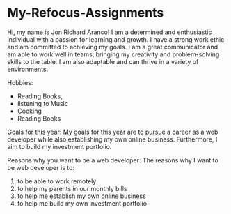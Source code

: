 # My-Refocus-Assignments
Hi, my name is Jon Richard Aranco! I am a determined and enthusiastic individual with a passion for learning and growth. I have a strong work ethic and am committed to achieving my goals. I am a great communicator and am able to work well in teams, bringing my creativity and problem-solving skills to the table. I am also adaptable and can thrive in a variety of environments.

Hobbies:

- Reading Books,
- listening to Music
- Cooking
- Reading Books

Goals for this year:
My goals for this year are to pursue a career as a web developer while also establishing my own online business. Furthermore, I aim to build my investment portfolio.

Reasons why you want to be a web developer:
The reasons why I want to be web developer is to:

1. to be able to work remotely
2. to help my parents in our monthly bills
3. to help me establish my own online business
4. to help me build my own investment portfolio

